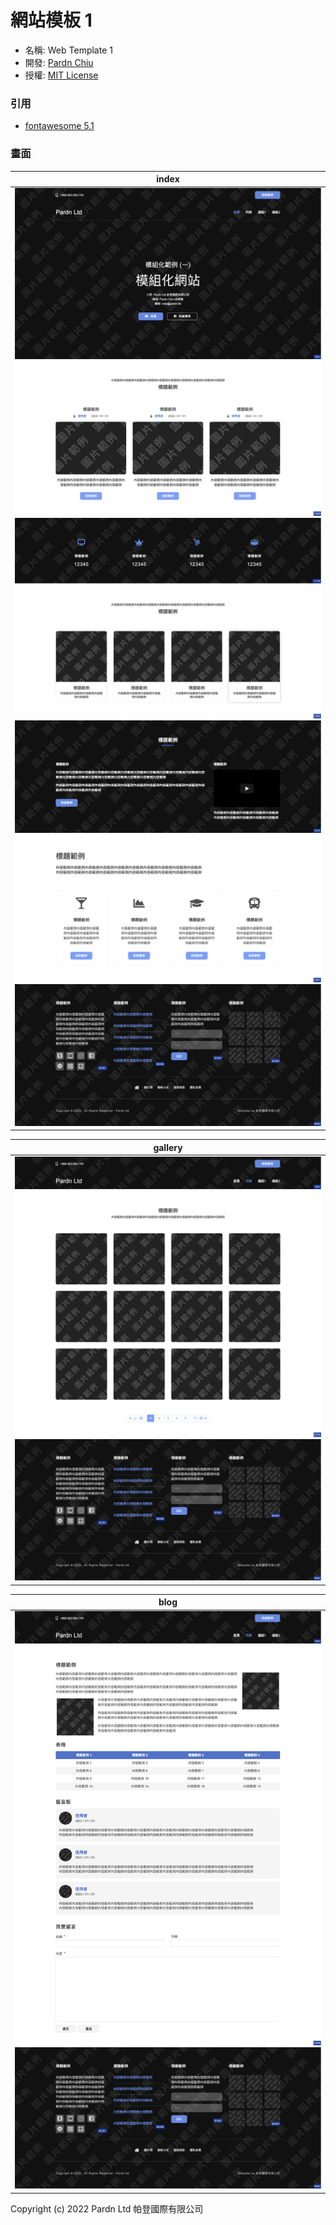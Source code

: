 # 網站模板 1

- 名稱: Web Template 1
- 開發: [Pardn Chiu](mailto:chiuchingwei@icloud.com)
- 授權: [MIT License](https://github.com/pardnchiu/web-sample-1/blob/main/LICENSE)
### 引用

- [fontawesome 5.1](https://fontawesome.com)
### 畫面

| index |
|---|
| ![T001](./preview/T001.png) ![C001](./preview/C003.png) ![C013](./preview/C016.png) ![C002](./preview/C002.png) ![C014](./preview/C015.png) ![C003](./preview/C001.png) ![B002](./preview/B002.png) |

| gallery |
|---|
| ![T001-1](./preview/T001-1.png) ![C018](./preview/C018.png) ![B002](./preview/B002.png) |

| blog |
|---|
| ![T001-1](./preview/T001-1.png) ![C019](./preview/C019.png) ![B002](./preview/B002.png) |

Copyright (c) 2022 Pardn Ltd 帕登國際有限公司